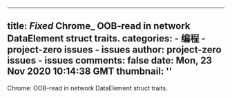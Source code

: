 
---
title: _Fixed_ Chrome_ OOB-read in network DataElement struct traits.
categories: 
    - 编程
    - project-zero issues - issues
author: project-zero issues - issues
comments: false
date: Mon, 23 Nov 2020 10:14:38 GMT
thumbnail: ''
---

<div>   
Chrome: OOB-read in network DataElement struct traits.  
</div>
            